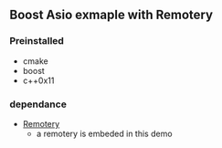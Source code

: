 ## Boost Asio exmaple with Remotery

### Preinstalled
* cmake
* boost
* c++0x11

### dependance
* [Remotery](https://github.com/Celtoys/Remotery)
	* a remotery is embeded in this demo 

